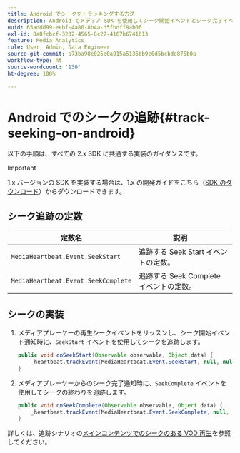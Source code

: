 ```yaml
---
title: Android でシークをトラッキングする方法
description: Android でメディア SDK を使用してシーク開始イベントとシーク完了イベントをトラッキングする方法を説明します。
uuid: 65addd99-eebf-4a80-8b4a-d5fbdff8ab06
exl-id: 8a8fcbcf-3232-4565-8c27-4167b6741613
feature: Media Analytics
role: User, Admin, Data Engineer
source-git-commit: a73ba98e025e0a915a5136bb9e0d5bcbde875b0a
workflow-type: ht
source-wordcount: '130'
ht-degree: 100%

---
```


# Android でのシークの追跡{#track-seeking-on-android}

以下の手順は、すべての 2.x SDK に共通する実装のガイダンスです。

>[!IMPORTANT]
>
>1.x バージョンの SDK を実装する場合は、1.x の開発ガイドをこちら（[SDK のダウンロード](/help/getting-started/download-sdks.md)）からダウンロードできます。

## シーク追跡の定数

| 定数名 | 説明     |
|---|---|
| `MediaHeartbeat.Event.SeekStart` | 追跡する Seek Start イベントの定数。 |
| `MediaHeartbeat.Event.SeekComplete` | 追跡する Seek Complete イベントの定数。 |

## シークの実装

1. メディアプレーヤーの再生シークイベントをリッスンし、シーク開始イベント通知時に、`SeekStart` イベントを使用してシークを追跡します。

   ```java
   public void onSeekStart(Observable observable, Object data) {  
       _heartbeat.trackEvent(MediaHeartbeat.Event.SeekStart, null, null);
   }
   ```

1. メディアプレーヤーからのシーク完了通知時に、`SeekComplete` イベントを使用してシークの終わりを追跡します。

   ```java
   public void onSeekComplete(Observable observable, Object data) {  
       _heartbeat.trackEvent(MediaHeartbeat.Event.SeekComplete, null, null);
   }
   ```

詳しくは、追跡シナリオの[メインコンテンツでのシークのある VOD 再生](/help/use-cases/tracking-scenarios/vod-seeking.md)を参照してください。
